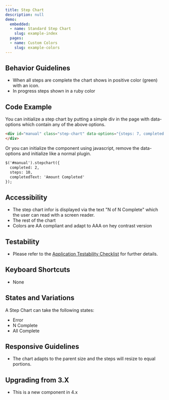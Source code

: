 ```yaml
---
title: Step Chart
description: null
demo:
  embedded:
  - name: Standard Step Chart
    slug: example-index
  pages:
  - name: Custom Colors
    slug: example-colors
---
```


## Behavior Guidelines

- When all steps are complete the chart shows in positive color (green) with an icon.
- In progress steps shown in a ruby color

## Code Example

You can initialize a step chart by putting a simple div in the page with data-options which contain any of the above options.

```html
<div id="manual" class="step-chart" data-options="{steps: 7, completed: 2, inProgress: 3, iconType: 'icon-error', extraText: '2 Days Overdue'}">
</div>
```

Or you can initialize the component using javascript, remove the data-options and initialize like a normal plugin.

```html
$('#manual').stepchart({
  completed: 2,
  steps: 10,
  completedText: 'Amount Completed'
});
```

## Accessibility

- The step chart infor is displayed via the text "N of N Complete" which the user can read with a screen reader.
- The rest of the chart
- Colors are AA compliant and adapt to AAA on hey contrast version

## Testability

- Please refer to the [Application Testability Checklist](https://design.infor.com/resources/application-testability-checklist) for further details.

## Keyboard Shortcuts

- None

## States and Variations

A Step Chart can take the following states:

- Error
- N Complete
- All Complete

## Responsive Guidelines

- The chart adapts to the parent size and the steps will resize to equal portions.

## Upgrading from 3.X

- This is a new component in 4.x
